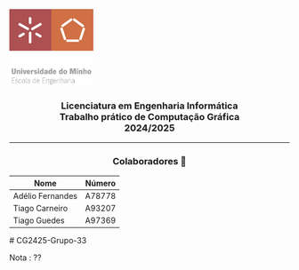 <img src='uminho_eng.png' width="30%"/>

<h3 align="center">Licenciatura em Engenharia Informática <br> Trabalho prático de Computação Gráfica <br> 2024/2025 </h3>

---

<h3 align="center"> Colaboradores &#129309 </h2>

<div align="center">

| Nome             | Número  |
| ---------------- | ------- |
| Adélio Fernandes | A78778  |
| Tiago Carneiro   | A93207  |
| Tiago Guedes     | A97369  |

</div>
# CG2425-Grupo-33

Nota : ??
